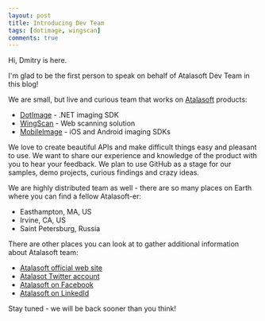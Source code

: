 ```yaml
---
layout: post
title: Introducing Dev Team
tags: [dotimage, wingscan]
comments: true
---
```


Hi, Dmitry is here.

I'm glad to be the first person to speak on behalf of Atalasoft Dev Team in this blog!

We are small, but live and curious team that works on [Atalasoft](https://www.atalasoft.com)
products:

 - [DotImage](https://www.atalasoft.com/Products/DotImage) - .NET imaging SDK
 - [WingScan](https://www.atalasoft.com/Products/WingScan) - Web scanning solution
 - [MobileImage](https://www.atalasoft.com/Products/MobileImage) - iOS and Android imaging SDKs

<!--more-->

We love to create beautiful APIs and make difficult things easy and pleasant to use.
We want to share our experience and knowledge of the product with you to hear your
feedback. We plan to use GitHub as a stage for our samples, demo projects,
curious findings and crazy ideas.

We are highly distributed team as well - there are so many places on Earth
where you can find a fellow Atalasoft-er:

- Easthampton, MA, US
- Irvine, CA, US
- Saint Petersburg, Russia

There are other places you can look at to gather additional information about
Atalasoft team:

 - [Atalasoft official web site](https://www.atalasoft.com)
 - [Atalasot Twitter account](https://twitter.com/atalasoft)
 - [Atalasoft on Facebook](https://www.facebook.com/Atalasoft)
 - [Atalasoft on LinkedId](https://www.linkedin.com/company/atalasoft-from-lexmark)

Stay tuned - we will be back sooner than you think!
